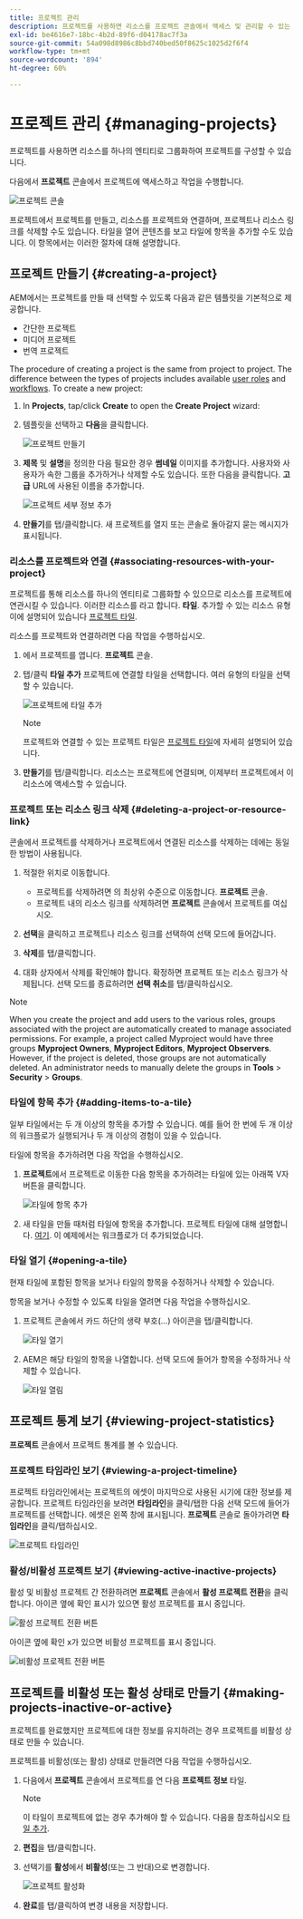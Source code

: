 ```yaml
---
title: 프로젝트 관리
description: 프로젝트를 사용하면 리소스를 프로젝트 콘솔에서 액세스 및 관리할 수 있는 하나의 엔티티로 그룹화하여 프로젝트를 구성할 수 있습니다.
exl-id: be4616e7-18bc-4b2d-89f6-d04178ac7f3a
source-git-commit: 54a098d8986c8bbd740bed50f8625c1025d2f6f4
workflow-type: tm+mt
source-wordcount: '894'
ht-degree: 60%

---
```


# 프로젝트 관리 {#managing-projects}

프로젝트를 사용하면 리소스를 하나의 엔티티로 그룹화하여 프로젝트를 구성할 수 있습니다.

다음에서 **프로젝트** 콘솔에서 프로젝트에 액세스하고 작업을 수행합니다.

![프로젝트 콘솔](/help/sites-cloud/authoring/assets/projects-console.png)

프로젝트에서 프로젝트를 만들고, 리소스를 프로젝트와 연결하며, 프로젝트나 리소스 링크를 삭제할 수도 있습니다. 타일을 열어 콘텐츠를 보고 타일에 항목을 추가할 수도 있습니다. 이 항목에서는 이러한 절차에 대해 설명합니다.

## 프로젝트 만들기 {#creating-a-project}

AEM에서는 프로젝트를 만들 때 선택할 수 있도록 다음과 같은 템플릿을 기본적으로 제공합니다.

* 간단한 프로젝트
* 미디어 프로젝트
* 번역 프로젝트

<!-- Hiding product photoshoot via cqdoc-18072 as it is not available in Skyline.
* Product Photo Shoot Project 
-->

The procedure of creating a project is the same from project to project. The difference between the types of projects includes available [user roles](/help/sites-cloud/authoring/projects/overview.md) and [workflows](/help/sites-cloud/authoring/projects/workflows.md).  To create a new project:

1. In **Projects**, tap/click **Create** to open the **Create Project** wizard:
1. 템플릿을 선택하고 **다음**&#x200B;을 클릭합니다.

   ![프로젝트 만들기](/help/sites-cloud/authoring/assets/projects-create.png)

1. **제목** 및 **설명**&#x200B;을 정의한 다음 필요한 경우 **썸네일** 이미지를 추가합니다. 사용자와 사용자가 속한 그룹을 추가하거나 삭제할 수도 있습니다. 또한 다음을 클릭합니다. **고급** URL에 사용된 이름을 추가합니다.

   ![프로젝트 세부 정보 추가](/help/sites-cloud/authoring/assets/projects-add-team.png)

1. **만들기**&#x200B;를 탭/클릭합니다. 새 프로젝트를 열지 또는 콘솔로 돌아갈지 묻는 메시지가 표시됩니다.

### 리소스를 프로젝트와 연결 {#associating-resources-with-your-project}

프로젝트를 통해 리소스를 하나의 엔티티로 그룹화할 수 있으므로 리소스를 프로젝트에 연관시킬 수 있습니다. 이러한 리소스를 라고 합니다. **타일**. 추가할 수 있는 리소스 유형이에 설명되어 있습니다 [프로젝트 타일](/help/sites-cloud/authoring/projects/overview.md#project-tiles).

리소스를 프로젝트와 연결하려면 다음 작업을 수행하십시오.

1. 에서 프로젝트를 엽니다. **프로젝트** 콘솔.
1. 탭/클릭 **타일 추가** 프로젝트에 연결할 타일을 선택합니다. 여러 유형의 타일을 선택할 수 있습니다.

   ![프로젝트에 타일 추가](/help/sites-cloud/authoring/assets/projects-add-tile.png)

   >[!NOTE]
   >
   >프로젝트와 연결할 수 있는 프로젝트 타일은 [프로젝트 타일](/help/sites-cloud/authoring/projects/overview.md#project-tiles)에 자세히 설명되어 있습니다.

1. **만들기**&#x200B;를 탭/클릭합니다. 리소스는 프로젝트에 연결되며, 이제부터 프로젝트에서 이 리소스에 액세스할 수 있습니다.

### 프로젝트 또는 리소스 링크 삭제 {#deleting-a-project-or-resource-link}

콘솔에서 프로젝트를 삭제하거나 프로젝트에서 연결된 리소스를 삭제하는 데에는 동일한 방법이 사용됩니다.

1. 적절한 위치로 이동합니다.

   * 프로젝트를 삭제하려면 의 최상위 수준으로 이동합니다. **프로젝트** 콘솔.
   * 프로젝트 내의 리소스 링크를 삭제하려면 **프로젝트** 콘솔에서 프로젝트를 여십시오.

1. **선택**&#x200B;을 클릭하고 프로젝트나 리소스 링크를 선택하여 선택 모드에 들어갑니다.
1. **삭제**&#x200B;를 탭/클릭합니다.

1. 대화 상자에서 삭제를 확인해야 합니다. 확정하면 프로젝트 또는 리소스 링크가 삭제됩니다. 선택 모드를 종료하려면 **선택 취소**&#x200B;를 탭/클릭하십시오.

>[!NOTE]
>
>When you create the project and add users to the various roles, groups associated with the project are automatically created to manage associated permissions. For example, a project called Myproject would have three groups **Myproject Owners**, **Myproject Editors**, **Myproject Observers**. However, if the project is deleted, those groups are not automatically deleted. An administrator needs to manually delete the groups in **Tools** > **Security** > **Groups**.

### 타일에 항목 추가 {#adding-items-to-a-tile}

일부 타일에서는 두 개 이상의 항목을 추가할 수 있습니다. 예를 들어 한 번에 두 개 이상의 워크플로가 실행되거나 두 개 이상의 경험이 있을 수 있습니다.

타일에 항목을 추가하려면 다음 작업을 수행하십시오.

1. **프로젝트**&#x200B;에서 프로젝트로 이동한 다음 항목을 추가하려는 타일에 있는 아래쪽 V자 버튼을 클릭합니다.

   ![타일에 항목 추가](/help/sites-cloud/authoring/assets/project-workflows.png)

1. 새 타일을 만들 때처럼 타일에 항목을 추가합니다. 프로젝트 타일에 대해 설명합니다. [여기](/help/sites-cloud/authoring/projects/overview.md#project-tiles). 이 예제에서는 워크플로가 더 추가되었습니다.

### 타일 열기 {#opening-a-tile}

현재 타일에 포함된 항목을 보거나 타일의 항목을 수정하거나 삭제할 수 있습니다.

항목을 보거나 수정할 수 있도록 타일을 열려면 다음 작업을 수행하십시오.

1. 프로젝트 콘솔에서 카드 하단의 생략 부호(...) 아이콘을 탭/클릭합니다.

   ![타일 열기](/help/sites-cloud/authoring/assets/project-links.png)

1. AEM은 해당 타일의 항목을 나열합니다. 선택 모드에 들어가 항목을 수정하거나 삭제할 수 있습니다.

   ![타일 열림](/help/sites-cloud/authoring/assets/projects-add-link.png)

## 프로젝트 통계 보기 {#viewing-project-statistics}

**프로젝트** 콘솔에서 프로젝트 통계를 볼 수 있습니다.

### 프로젝트 타임라인 보기 {#viewing-a-project-timeline}

프로젝트 타임라인에서는 프로젝트의 에셋이 마지막으로 사용된 시기에 대한 정보를 제공합니다. 프로젝트 타임라인을 보려면 **타임라인**&#x200B;을 클릭/탭한 다음 선택 모드에 들어가 프로젝트를 선택합니다. 에셋은 왼쪽 창에 표시됩니다. **프로젝트** 콘솔로 돌아가려면 **타임라인**&#x200B;을 클릭/탭하십시오.

![프로젝트 타임라인](/help/sites-cloud/authoring/assets/projects-timeline.png)

### 활성/비활성 프로젝트 보기 {#viewing-active-inactive-projects}

활성 및 비활성 프로젝트 간 전환하려면 **프로젝트** 콘솔에서 **활성 프로젝트 전환**&#x200B;을 클릭합니다. 아이콘 옆에 확인 표시가 있으면 활성 프로젝트를 표시 중입니다.

![활성 프로젝트 전환 버튼](/help/sites-cloud/authoring/assets/projects-active.png)

아이콘 옆에 확인 x가 있으면 비활성 프로젝트를 표시 중입니다.

![비활성 프로젝트 전환 버튼](/help/sites-cloud/authoring/assets/projects-inactive.png)

## 프로젝트를 비활성 또는 활성 상태로 만들기 {#making-projects-inactive-or-active}

프로젝트를 완료했지만 프로젝트에 대한 정보를 유지하려는 경우 프로젝트를 비활성 상태로 만들 수 있습니다.

프로젝트를 비활성(또는 활성) 상태로 만들려면 다음 작업을 수행하십시오.

1. 다음에서 **프로젝트** 콘솔에서 프로젝트를 연 다음 **프로젝트 정보** 타일.

   >[!NOTE]
   이 타일이 프로젝트에 없는 경우 추가해야 할 수 있습니다. 다음을 참조하십시오 [타일 추가](#adding-items-to-a-tile).

1. **편집**&#x200B;을 탭/클릭합니다.
1. 선택기를 **활성**&#x200B;에서 **비활성**(또는 그 반대)으로 변경합니다.

   ![프로젝트 활성화](/help/sites-cloud/authoring/assets/projects-add-team.png)

1. **완료**&#x200B;를 탭/클릭하여 변경 내용을 저장합니다.
